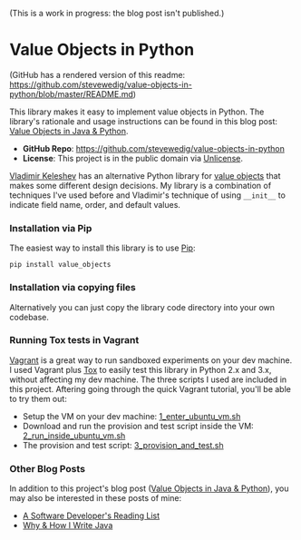 
(This is a work in progress: the blog post isn't published.)

Value Objects in Python
=======================

(GitHub has a rendered version of this readme: https://github.com/stevewedig/value-objects-in-python/blob/master/README.md)

This library makes it easy to implement value objects in Python. The library's rationale and usage instructions can be found in this blog post: [Value Objects in Java & Python](http://stevewedig.com).

* **GitHub Repo**: https://github.com/stevewedig/value-objects-in-python
* **License**: This project is in the public domain via [Unlicense](http://unlicense.org).

[Vladimir Keleshev](https://github.com/halst) has an alternative Python library for [value objects](https://github.com/halst/value) that makes some different design decisions. My library is a combination of techniques I've used before and Vladimir's technique of using `__init__` to indicate field name, order, and default values.

### Installation via Pip

The easiest way to install this library is to use [Pip](http://en.wikipedia.org/wiki/Pip_(package_manager)):

    pip install value_objects

### Installation via copying files

Alternatively you can just copy the library code directory into your own codebase.

### Running Tox tests in Vagrant

[Vagrant](http://www.vagrantup.com/) is a great way to run sandboxed experiments on your dev machine. I used Vagrant plus [Tox](https://testrun.org/tox/latest/) to easily test this library in Python 2.x and 3.x, without affecting my dev machine. The three scripts I used are included in this project. Aftering going through the quick Vagrant tutorial, you'll be able to try them out:

* Setup the VM on your dev machine: [1_enter_ubuntu_vm.sh](https://github.com/stevewedig/value-objects-in-python/blob/master/vagrant/1_enter_ubuntu_vm.sh)
* Download and run the provision and test script inside the VM: [2_run_inside_ubuntu_vm.sh](https://github.com/stevewedig/value-objects-in-python/blob/master/vagrant/2_run_inside_ubuntu_vm.sh)
* The provision and test script: [3_provision_and_test.sh](https://github.com/stevewedig/value-objects-in-python/blob/master/vagrant/3_provision_and_test.sh)

### Other Blog Posts

In addition to this project's blog post ([Value Objects in Java & Python](http://stevewedig.com)), you may also be interested in these posts of mine:

* [A Software Developer's Reading List](http://stevewedig.com/2014/02/03/software-developers-reading-list/)
* [Why & How I Write Java](http://stevewedig.com/2014/02/17/why-and-how-i-write-java/)

